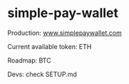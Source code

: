 # simple-pay-wallet

Production: www.simplepaywallet.com

Current available token: ETH

Roadmap: BTC

Devs: check SETUP.md
